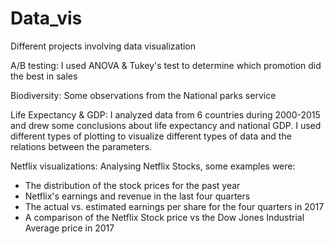 # Data_vis
Different projects involving data visualization

A/B testing: I used ANOVA & Tukey's test to determine which promotion did the best in sales

Biodiversity: Some observations from the National parks service

Life Expectancy & GDP: I analyzed data from 6 countries during 2000-2015 and drew some conclusions about life expectancy and national GDP. I used different types of plotting to visualize different types of data and the relations between the parameters.

Netflix visualizations: Analysing Netflix Stocks, some examples were:
- The distribution of the stock prices for the past year
- Netflix's earnings and revenue in the last four quarters
- The actual vs. estimated earnings per share for the four quarters in 2017
- A comparison of the Netflix Stock price vs the Dow Jones Industrial Average price in 2017
